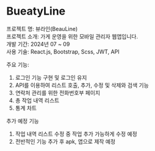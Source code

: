 # BueatyLine

프로젝트 명: 뷰라인(BeauLine) <br />
프로젝트 소개: 가게 운영을 위한 모바일 관리자 웹앱입니다.<br />
개발 기간: 2024년 07 ~ 09  <br />
사용 기술: React.js, Bootstrap, Scss, JWT, API  <br />

주요 기능: 
1. 로그인 기능 구현 및 로그인 유지
2. API를 이용하여 리스트 호출, 추가, 수정 및 삭제와 검색 기능
3. 연락처 관리를 위한 전화번호부 페이지
4. 총 작업 내역 리스트
5. 통계 차트

추가 예정 기능
1. 작업 내역 리스트 수정 중 작업 추가 가능하게 수정 예정
2. 전반적인 기능 추가 후 apk, 앱으로 제작 예정